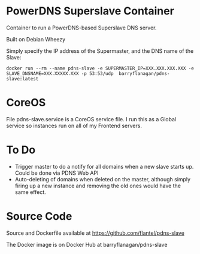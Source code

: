 # PowerDNS Superslave Container

Container to run a PowerDNS-based Superslave DNS server.

Built on Debian Wheezy

Simply specify the IP address of the Supermaster, and the DNS name of the Slave:

```
docker run --rm --name pdns-slave -e SUPERMASTER_IP=XXX.XXX.XXX.XXX -e SLAVE_DNSNAME=XXX.XXXXX.XXX -p 53:53/udp  barryflanagan/pdns-slave:latest
```

# CoreOS
File pdns-slave.service is a CoreOS service file. I run this as a Global service so instances run on all of my Frontend servers.

# To Do
* Trigger master to do a notify for all domains when a new slave starts up. Could be done via PDNS Web API
* Auto-deleting of domains when deleted on the master, although simply firing up a new instance and removing the old ones would have the same effect.

# Source Code
Source and Dockerfile available at https://github.com/flantel/pdns-slave 

The Docker image is on Docker Hub at barryflanagan/pdns-slave


